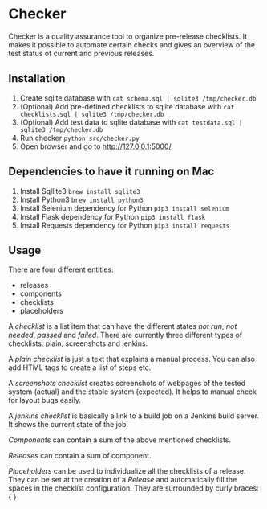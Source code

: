 Checker
=======

Checker is a quality assurance tool to organize pre-release checklists. It makes it possible to
automate certain checks and gives an overview of the test status of current and previous releases.

Installation
------------

1. Create sqlite database with
   `cat schema.sql | sqlite3 /tmp/checker.db`
2. (Optional) Add pre-defined checklists to sqlite database with
   `cat checklists.sql | sqlite3 /tmp/checker.db`
3. (Optional) Add test data to sqlite database with
   `cat testdata.sql | sqlite3 /tmp/checker.db`
4. Run checker
   `python src/checker.py`
5. Open browser and go to http://127.0.0.1:5000/

Dependencies to have it running on Mac
--------------------------------------

1. Install Sqllite3
   `brew install sqlite3`
2. Install Python3
   `brew install python3`
3. Install Selenium dependency for Python
   `pip3 install selenium`
4. Install Flask dependency for Python
   `pip3 install flask`
5. Install Requests dependency for Python
   `pip3 install requests`

Usage
-----

There are four different entities:
* releases
* components
* checklists
* placeholders

A *checklist* is a list item that can have the different states *not run*, *not needed*, *passed* and *failed*. There are currently
three different types of checklists: plain, screenshots and jenkins.

A *plain checklist* is just a text that explains a manual process. You can also add HTML tags to create a list of steps etc.

A *screenshots checklist* creates screenshots of webpages of the tested system (actual) and the stable system (expected).
It helps to manual check for layout bugs easily.

A *jenkins checklist* is basically a link to a build job on a Jenkins build server. It shows the current state of the job.

*Components* can contain a sum of the above mentioned checklists.

*Releases* can contain a sum of component.

*Placeholders* can be used to individualize all the checklists of a release. They can be set at the creation of a
*Release* and automatically fill the spaces in the checklist configuration. They are surrounded by curly braces: \{ \}

